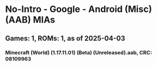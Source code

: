 # No-Intro - Google - Android (Misc) (AAB) MIAs
## Games: 1, ROMs: 1, as of 2025-04-03

### Minecraft (World) (1.17.11.01) (Beta) (Unreleased).aab, CRC: 08109963

